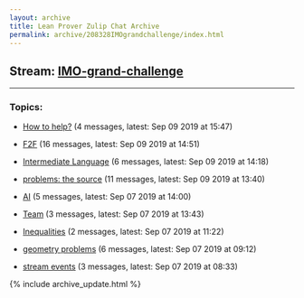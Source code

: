 ```yaml
---
layout: archive
title: Lean Prover Zulip Chat Archive
permalink: archive/208328IMOgrandchallenge/index.html
---
```


## Stream: [IMO-grand-challenge](https://leanprover-community.github.io/archive/208328IMOgrandchallenge/index.html)
---

### Topics:

* [How to help?](11834Howtohelp.html) (4 messages, latest: Sep 09 2019 at 15:47)

* [F2F](00479F2F.html) (16 messages, latest: Sep 09 2019 at 14:51)

* [Intermediate Language](92224IntermediateLanguage.html) (6 messages, latest: Sep 09 2019 at 14:18)

* [problems: the source](55793problemsthesource.html) (11 messages, latest: Sep 09 2019 at 13:40)

* [AI](35019AI.html) (5 messages, latest: Sep 07 2019 at 14:00)

* [Team](97448Team.html) (3 messages, latest: Sep 07 2019 at 13:43)

* [Inequalities](79086Inequalities.html) (2 messages, latest: Sep 07 2019 at 11:22)

* [geometry problems](00977geometryproblems.html) (6 messages, latest: Sep 07 2019 at 09:12)

* [stream events](95106streamevents.html) (3 messages, latest: Sep 07 2019 at 08:33)


{% include archive_update.html %}